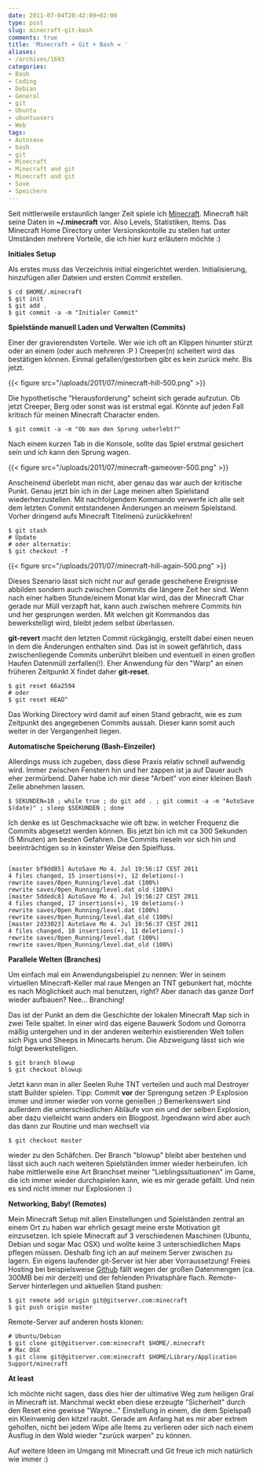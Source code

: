 ```yaml
---
date: 2011-07-04T20:42:09+02:00
type: post
slug: minecraft-git-bash
comments: true
title: 'Minecraft + Git + Bash = '
aliases:
- /archives/1693
categories:
- Bash
- Coding
- Debian
- General
- git
- Ubuntu
- ubuntuusers
- Web
tags:
- Autosave
- bash
- git
- Minecraft
- Minecraft and git
- Minecraft und git
- Save
- Speichern
---
```


Seit mittlerweile erstaunlich langer Zeit spiele ich [Minecraft](http://minecraft.net). Minecraft hält seine Daten in **~/.minecraft** vor. Also Levels, Statistiken, Items. Das Minecraft Home Directory unter Versionskontolle zu stellen hat unter Umständen mehrere Vorteile, die ich hier kurz erläutern möchte :)

**Initiales Setup**

Als erstes muss das Verzeichnis initial eingerichtet werden. Initialisierung, hinzufügen aller Dateien und ersten Commit erstellen.

```
$ cd $HOME/.minecraft
$ git init
$ git add .
$ git commit -a -m "Initialer Commit"
```


**Spielstände manuell Laden und Verwalten (Commits)**

Einer der gravierendsten Vorteile. Wer wie ich oft an Klippen hinunter stürzt oder an einem (oder auch mehreren :P ) Creeper(n) scheitert wird das bestätigen können. Einmal gefallen/gestorben gibt es kein zurück mehr. Bis jetzt.

{{< figure src="/uploads/2011/07/minecraft-hill-500.png" >}}

Die hypothetische "Herausforderung" scheint sich gerade aufzutun. Ob jetzt Creeper, Berg oder sonst was ist erstmal egal. Könnte auf jeden Fall kritisch für meinen Minecraft Character enden.

```
$ git commit -a -m "Ob man den Sprung ueberlebt?"
```


Nach einem kurzen Tab in die Konsole, sollte das Spiel erstmal gesichert sein und ich kann den Sprung wagen.

{{< figure src="/uploads/2011/07/minecraft-gameover-500.png" >}}

Anscheinend überlebt man nicht, aber genau das war auch der kritische Punkt. Genau jetzt bin ich in der Lage meinen alten Spielstand wiederherzustellen. Mit nachfolgendem Kommando verwerfe ich alle seit dem letzten Commit entstandenen Änderungen an meinem Spielstand. Vorher dringend aufs Minecraft Titelmenü zurückkehren!

```
$ git stash
# Update
# oder alternativ:
$ git checkout -f
```


{{< figure src="/uploads/2011/07/minecraft-hill-again-500.png" >}}

Dieses Szenario lässt sich nicht nur auf gerade geschehene Ereignisse abbilden sondern auch zwischen Commits die längere Zeit her sind. Wenn nach einer halben Stunde/einem Monat klar wird, das der Minecraft Char gerade nur Müll verzapft hat, kann auch zwischen mehrere Commits hin und her gesprungen werden. Mit welchen git Kommandos das bewerkstelligt wird, bleibt jedem selbst überlassen.

**git-revert** macht den letzten Commit rückgängig, erstellt dabei einen neuen in dem die Änderungen enthalten sind. Das ist in soweit gefährlich, dass zwischenliegende Commits unberührt bleiben und eventuell in einen großen Haufen Datenmüll zerfallen(!). Eher Anwendung für den "Warp" an einen früheren Zeitpunkt X findet daher **git-reset**.

```
$ git reset 66a2594
# oder
$ git reset HEAD^
```


Das Working Directory wird damit auf einen Stand gebracht, wie es zum Zeitpunkt des angegebenen Commits aussah. Dieser kann somit auch weiter in der Vergangenheit liegen.

**Automatische Speicherung (Bash-Einzeiler)**

Allerdings muss ich zugeben, dass diese Praxis relativ schnell aufwendig wird. Immer zwischen Fenstern hin und her zappen ist ja auf Dauer auch eher zermürbend. Daher habe ich mir diese "Arbeit" von einer kleinen Bash Zeile abnehmen lassen.

```
$ SEKUNDEN=10 ; while true ; do git add . ; git commit -a -m "AutoSave $(date)" ; sleep $SEKUNDEN ; done
```


Ich denke es ist Geschmacksache wie oft bzw. in welcher Frequenz die Commits abgesetzt werden können. Bis jetzt bin ich mit ca 300 Sekunden (5 Minuten) am besten Gefahren. Die Commits rieseln vor sich hin und beeinträchtigen so in keinster Weise den Spielfluss.

```

[master bf9dd85] AutoSave Mo 4. Jul 19:56:17 CEST 2011
4 files changed, 15 insertions(+), 12 deletions(-)
rewrite saves/0pen_Running/level.dat (100%)
rewrite saves/0pen_Running/level.dat_old (100%)
[master 5ddedc8] AutoSave Mo 4. Jul 19:56:27 CEST 2011
4 files changed, 17 insertions(+), 19 deletions(-)
rewrite saves/0pen_Running/level.dat (100%)
rewrite saves/0pen_Running/level.dat_old (100%)
[master 2d33023] AutoSave Mo 4. Jul 19:56:37 CEST 2011
4 files changed, 10 insertions(+), 11 deletions(-)
rewrite saves/0pen_Running/level.dat (100%)
rewrite saves/0pen_Running/level.dat_old (100%)

```


**Parallele Welten (Branches)**

Um einfach mal ein Anwendungsbeispiel zu nennen: Wer in seinem virtuellen Minecraft-Keller mal raue Mengen an TNT gebunkert hat, möchte es nach Möglichkeit auch mal benutzen, right? Aber danach das ganze Dorf wieder aufbauen? Nee... Branching!

Das ist der Punkt an dem die Geschichte der lokalen Minecraft Map sich in zwei Teile spaltet. In einer wird das eigene Bauwerk Sodom und Gomorra mäßig untergehen und in der anderen weiterhin existierenden Welt tollen sich Pigs und Sheeps in Minecarts herum. Die Abzweigung lässt sich wie folgt bewerkstelligen.

```
$ git branch blowup
$ git checkout blowup
```


Jetzt kann man in aller Seelen Ruhe TNT verteilen und auch mal Destroyer statt Builder spielen. Tipp: Commit **vor** der Sprengung setzen :P Explosion immer und immer wieder von vorne genießen ;) Bemerkenswert sind außerdem die unterschiedlichen Abläufe von ein und der selben Explosion, aber dazu vielleicht wann anders ein Blogpost. Irgendwann wird aber auch das dann zur Routine und man wechselt via

```
$ git checkout master
```


wieder zu den Schäfchen. Der Branch "blowup" bleibt aber bestehen und lässt sich auch nach weiteren Spielständen immer wieder herbeirufen. Ich habe mittlerweile eine Art Branchset meiner "Lieblingssituationen" im Game, die ich immer wieder durchspielen kann, wie es mir gerade gefällt. Und nein es sind nicht immer nur Explosionen :)

**Networking, Baby! (Remotes)**

Mein Minecraft Setup mit allen Einstellungen und Spielständen zentral an einem Ort zu haben war ehrlich gesagt meine erste Motivation git einzusetzen. Ich spiele Minecraft auf 3 verschiedenen Maschinen (Ubuntu, Debian und sogar Mac OSX) und wollte keine 3 unterschiedlichen Maps pflegen müssen. Deshalb fing ich an auf meinem Server zwischen zu lagern. Ein eigens laufender git-Server ist hier aber Vorraussetzung! Freies Hosting bei beispielsweise [Github](http://github.com) fällt wegen der großen Datenmengen (ca. 300MB bei mir derzeit) und der fehlenden Privatsphäre flach. Remote-Server hinterlegen und aktuellen Stand pushen:

```
$ git remote add origin git@gitserver.com:minecraft
$ git push origin master
```


Remote-Server auf anderen hosts klonen:

```
# Ubuntu/Debian
$ git clone git@gitserver.com:minecraft $HOME/.minecraft
# Mac OSX
$ git clone git@gitserver.com:minecraft $HOME/Library/Application Support/minecraft
```


**At least**

Ich möchte nicht sagen, dass dies hier der ultimative Weg zum heiligen Gral in Minecraft ist. Manchmal weckt eben diese erzeugte "Sicherheit" durch den Reset eine gewisse "Wayne..." Einstellung in einem, die dem Spielspaß ein Kleinwenig den kitzel raubt. Gerade am Anfang hat es mir aber extrem geholfen, nicht bei jedem Wipe alle Items zu verlieren oder sich nach einem Ausflug in den Wald wieder "zurück warpen" zu können.

Auf weitere Ideen im Umgang mit Minecraft und Git freue ich mich natürlich wie immer :)
